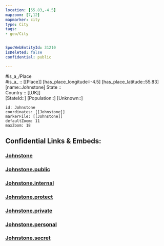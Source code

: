 ```yaml
---
location: [55.83,-4.5] 
mapzoom: [7,12] 
mapmarker: city 
type: City
tags:
- geo/City


SpocWebEntityId: 31210
isDeleted: false
confidential: public

---
```

#is_a_/Place  
#is_a_ :: [[Place]] 
[has_place_longitude::-4.5] 
[has_place_latitude::55.83] 
[name::Johnstone] 
State ::  
Country :: [[UK]]  
[StateId::] 
[Population::] 
[Unknown::] 


```leaflet
id: Johnstone
coordinates: [[Johnstone]] 
markerFile: [[Johnstone]] 
defaultZoom: 11 
maxZoom: 18
```


## Confidential Links & Embeds: 

### [Johnstone](/_Standards/Earth/Continent/Europe/Europe~North/UK/Scotland/counties~Scotland/Renfrewshire/cities~Renfrewshire/Johnstone.md) 

### [Johnstone.public](/_public/Earth/Continent/Europe/Europe~North/UK/Scotland/counties~Scotland/Renfrewshire/cities~Renfrewshire/Johnstone.public.md) 

### [Johnstone.internal](/_internal/Earth/Continent/Europe/Europe~North/UK/Scotland/counties~Scotland/Renfrewshire/cities~Renfrewshire/Johnstone.internal.md) 

### [Johnstone.protect](/_protect/Earth/Continent/Europe/Europe~North/UK/Scotland/counties~Scotland/Renfrewshire/cities~Renfrewshire/Johnstone.protect.md) 

### [Johnstone.private](/_private/Earth/Continent/Europe/Europe~North/UK/Scotland/counties~Scotland/Renfrewshire/cities~Renfrewshire/Johnstone.private.md) 

### [Johnstone.personal](/_personal/Earth/Continent/Europe/Europe~North/UK/Scotland/counties~Scotland/Renfrewshire/cities~Renfrewshire/Johnstone.personal.md) 

### [Johnstone.secret](/_secret/Earth/Continent/Europe/Europe~North/UK/Scotland/counties~Scotland/Renfrewshire/cities~Renfrewshire/Johnstone.secret.md)

